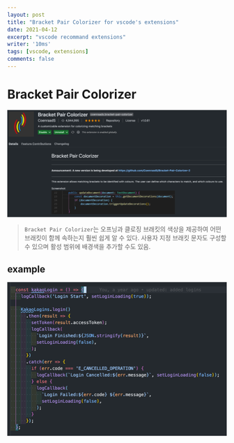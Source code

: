 ```yaml
---
layout: post
title: "Bracket Pair Colorizer for vscode's extensions"
date: 2021-04-12
excerpt: "vscode recommand extensions"
writer: '10ms'
tags: [vscode, extensions]
comments: false
---
```


# Bracket Pair Colorizer

![](./images/2021-04-12-00-28-13.png)

> `Bracket Pair Colorizer`는 오프닝과 클로징 브래킷의 색상을 제공하여 어떤 브래킷이 함께 속하는지 훨씬 쉽게 알 수 있다.
> 사용자 지정 브래킷 문자도 구성할 수 있으며 활성 범위에 배경색을 추가할 수도 있음.

## example
![](./images/2021-04-12-00-33-06.png)
